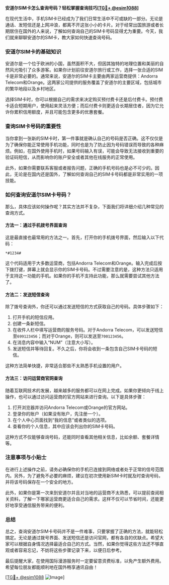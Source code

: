 **安道尔SIM卡怎么查询号码？轻松掌握查询技巧[[TG💪+ @esim1088](https://t.me/s/esim1088)]**

在现代生活中，手机SIM卡已经成为了我们日常生活中不可或缺的一部分。无论是通话、发短信还是上网冲浪，都离不开这张小小的卡片。对于经常出国旅游或者长期居住在国外的人来说，了解如何查询自己的SIM卡号码显得尤为重要。今天，我们就来聊聊安道尔的SIM卡，教大家如何快速查询号码。

### 安道尔SIM卡的基础知识

安道尔是一个位于欧洲的小国，虽然面积不大，但因其独特的地理位置和美丽的自然风光吸引了众多游客。如果你计划前往安道尔旅行或工作，选择一张合适的SIM卡是非常必要的。通常来说，安道尔的SIM卡主要由两家运营商提供：Andorra Telecom和Orange。这两家公司提供的服务覆盖了安道尔的主要区域，包括城市的繁华地段以及乡村地区。

选择SIM卡时，你可以根据自己的需求来决定购买预付费卡还是后付费卡。预付费卡适合短期用户，使用起来灵活方便；而后付费卡则更适合长期居住者，因为它允许你累积信用额度，并且可能包含更多的优惠套餐。

### 查询SIM卡号码的重要性

当你拿到一张新的SIM卡时，第一件事就是确认自己的号码是否正确。这不仅仅是为了确保你能正常使用手机功能，同时也是为了防止因为号码错误而导致的各种麻烦。例如，在国外使用手机时，如果号码输入有误，可能会导致无法接收到重要的验证码短信，从而影响你的账户安全或者其他在线服务的正常使用。

此外，如果你需要联系客服或者报告问题，正确的手机号码也是必不可少的。因此，无论是在国内还是国外，了解如何查询自己的SIM卡号码都是非常实用的一项技能。

### 如何查询安道尔SIM卡号码？

那么，具体应该如何操作呢？其实方法并不复杂，下面我们将详细介绍几种常见的查询方式。

#### 方法一：通过手机拨号界面查询

这是最直接也最常用的方法之一。首先，打开你的手机拨号界面，然后输入以下代码：

```
*#1234#
```

这个代码适用于大多数运营商，包括Andorra Telecom和Orange。输入完成后按下拨打键，屏幕上就会显示你的SIM卡号码。不过需要注意的是，这种方法只适用于支持这一功能的手机。如果你的手机不支持此功能，那么就需要尝试其他方法了。

#### 方法二：发送短信查询

除了拨号查询外，你还可以通过发送短信的方式获取自己的号码。具体步骤如下：

1. 打开手机的短信应用。
2. 创建一条新短信。
3. 在收件人栏中填写运营商的服务号码。对于Andorra Telecom，可以发送短信至`699123456`；而对于Orange，则可以发送至`700123456`。
4. 在消息内容中输入“NUM”（注意大小写）。
5. 发送短信并等待回复。不久之后，你将会收到一条包含自己SIM卡号码的短信。

这种方法简单快捷，非常适合那些不太熟悉手机设置的用户。

#### 方法三：访问运营商官网查询

随着互联网技术的发展，越来越多的服务都可以在网上完成。如果你更倾向于线上操作，也可以通过访问运营商的官方网站来进行查询。以下是具体步骤：

1. 打开浏览器并访问Andorra Telecom或Orange的官方网站。
2. 登录你的账户（如果没有账户，先注册一个）。
3. 在个人中心页面找到“我的信息”或者类似的选项。
4. 查看你的个人信息，其中应该会列出你的SIM卡号码。

这种方式不仅能够查询号码，还能同时查看其他相关信息，比如余额、套餐详情等。

### 注意事项与小贴士

在进行上述操作之前，请务必确保你的手机已连接到网络或者处于正常的信号范围内。另外，为了避免不必要的麻烦，建议在初次使用新SIM卡时就及时查询号码，并将该号码保存在一个安全的地方。

此外，如果你是第一次来到安道尔并且对当地的运营商不太熟悉，可以提前查阅相关资料，了解一下哪家运营商更适合自己的需求。这样不仅可以节省时间，还能更好地享受通信服务带来的便利。

### 总结

总之，查询安道尔SIM卡号码并不是一件难事，只要掌握了正确的方法，就能轻松搞定。无论是通过拨号界面、发送短信还是访问官网，都有各自的优缺点。希望大家可以根据自身情况选择最适合自己的方式。当然，如果你觉得这些方法还不够直观或者容易忘记，不妨将这些步骤记录下来，以便日后参考。

最后提醒大家，在使用国际漫游服务时一定要留意资费标准，以免产生额外费用。希望每位朋友都能顺利地在国外畅享通讯自由！

[[TG💪+ @esim1088](https://t.me/s/esim1088) ![Image](https://i.postimg.cc/4NQfJmqS/Snipaste-2025-05-13-00-14-12.png)]